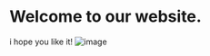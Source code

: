 # Welcome to our website. 
i hope you like it!
![image](https://github.com/Dripocato/ParMasinam1/assets/150083557/850281ab-c8ac-4b1c-8204-a8d18d13924b)

